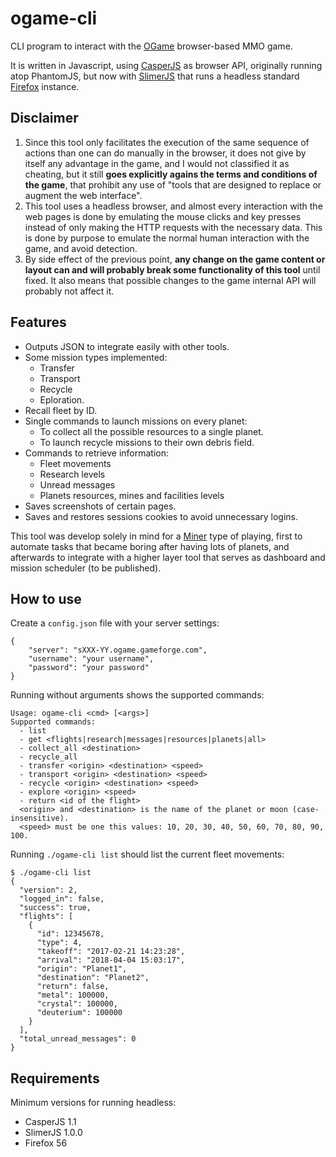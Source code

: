 # ogame-cli

CLI program to interact with the [OGame](www.ogame.org) browser-based MMO game.

It is written in Javascript, using [CasperJS](http://casperjs.org/) as browser API, originally running atop PhantomJS, but now with [SlimerJS](https://slimerjs.org/) that runs a headless standard [Firefox](https://developer.mozilla.org/en-US/Firefox/Headless_mode) instance.

## Disclaimer

 1.  Since this tool only facilitates the execution of the same sequence of actions than one can do manually in the browser, it does not give by itself any advantage in the game, and I would not classified it as cheating, but it still **goes explicitly agains the terms and conditions of the game**, that prohibit any use of "tools that are designed to replace or augment the web interface".
 2. This tool uses a headless browser, and almost every interaction with the web pages is done by emulating the mouse clicks and key presses instead of only making the HTTP requests with the necessary data. This is done by purpose to emulate the normal human interaction with the game, and avoid detection.
 3. By side effect of the previous point, **any change on the game content or layout can and will probably break some functionality of this tool** until fixed. It also means that possible changes to the game internal API will probably not affect it.

## Features

 - Outputs JSON to integrate easily with other tools.
 - Some mission types implemented:
	 - Transfer
	 - Transport
	 - Recycle
	 - Eploration.
 - Recall fleet by ID.
 - Single commands to launch missions on every planet:
	 - To collect all the possible resources to a single planet.
	 - To launch recycle missions to their own debris field.
 - Commands to retrieve information:
	 - Fleet movements
	 - Research levels
	 - Unread messages
	 - Planets resources, mines and facilities levels
 - Saves screenshots of certain pages.
 - Saves and restores sessions cookies to avoid unnecessary logins.

This tool was develop solely in mind for a [Miner](http://ogame.wikia.com/wiki/Miner) type of playing, first to automate tasks that became boring after having lots of planets, and afterwards to integrate with a higher layer tool that serves as dashboard and mission scheduler (to be published).

## How to use

Create a `config.json` file with your server settings:
```
{
    "server": "sXXX-YY.ogame.gameforge.com",
    "username": "your username",
    "password": "your password"
}
```
Running without arguments shows the supported commands:
```
Usage: ogame-cli <cmd> [<args>]
Supported commands:
  - list
  - get <flights|research|messages|resources|planets|all>
  - collect_all <destination>
  - recycle_all
  - transfer <origin> <destination> <speed>
  - transport <origin> <destination> <speed>
  - recycle <origin> <destination> <speed>
  - explore <origin> <speed>
  - return <id of the flight>
  <origin> and <destination> is the name of the planet or moon (case-insensitive).
  <speed> must be one this values: 10, 20, 30, 40, 50, 60, 70, 80, 90, 100.
```

Running `./ogame-cli list` should list the current fleet movements:
```
$ ./ogame-cli list
{
  "version": 2,
  "logged_in": false,
  "success": true,
  "flights": [
    {
      "id": 12345678,
      "type": 4,
      "takeoff": "2017-02-21 14:23:28",
      "arrival": "2018-04-04 15:03:17",
      "origin": "Planet1",
      "destination": "Planet2",
      "return": false,
      "metal": 100000,
      "crystal": 100000,
      "deuterium": 100000
    }
  ],
  "total_unread_messages": 0
}
```

## Requirements

Minimum versions for running headless:
 - CasperJS 1.1
 - SlimerJS 1.0.0
 - Firefox 56

